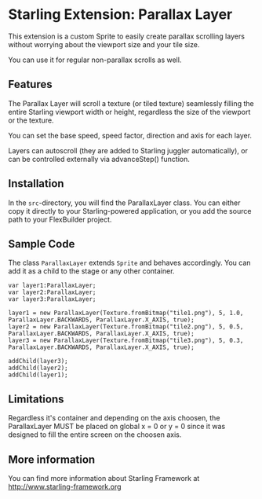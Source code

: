 Starling Extension: Parallax Layer
===================================

This extension is a custom Sprite to easily create parallax scrolling layers without worrying about the viewport size and your tile size. 

You can use it for regular non-parallax scrolls as well.

Features
--------

The Parallax Layer will scroll a texture (or tiled texture) seamlessly filling the entire Starling viewport width or height, regardless the size of the viewport or the texture.

You can set the base speed, speed factor, direction and axis for each layer.

Layers can autoscroll (they are added to Starling juggler automatically), or can be controlled externally via advanceStep() function.


Installation
------------

In the `src`-directory, you will find the ParallaxLayer class. You can either copy it directly to your Starling-powered application, or you add the source path to your FlexBuilder project.


Sample Code
-----------

The class `ParallaxLayer` extends `Sprite` and behaves accordingly. You can add it as a child to the stage or any other container. 


	var layer1:ParallaxLayer; 
	var layer2:ParallaxLayer;
	var layer3:ParallaxLayer;

	layer1 = new ParallaxLayer(Texture.fromBitmap("tile1.png"), 5, 1.0, ParallaxLayer.BACKWARDS, ParallaxLayer.X_AXIS, true);
	layer2 = new ParallaxLayer(Texture.fromBitmap("tile2.png"), 5, 0.5, ParallaxLayer.BACKWARDS, ParallaxLayer.X_AXIS, true);
	layer3 = new ParallaxLayer(Texture.fromBitmap("tile3.png"), 5, 0.3, ParallaxLayer.BACKWARDS, ParallaxLayer.X_AXIS, true);

	addChild(layer3);
	addChild(layer2);
	addChild(layer1);


	
Limitations
-----------

Regardless it's container and depending on the axis choosen, the ParallaxLayer MUST be placed on global x = 0 or y = 0 since it was designed to fill the entire screen on the choosen axis.


More information
----------------

You can find more information about Starling Framework at http://www.starling-framework.org
